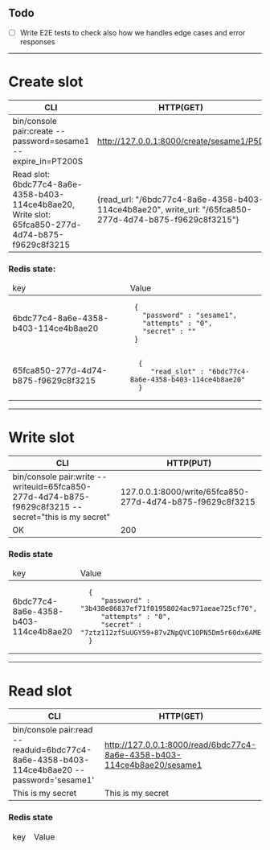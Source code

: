 
## Todo

- [ ] Write E2E tests to check also how we handles edge cases and error responses


----
# Create slot
| CLI | HTTP(GET) |
|-- |--- |
| bin/console pair:create --password=sesame1 --expire_in=PT200S | http://127.0.0.1:8000/create/sesame1/P5D |
| Read slot: 6bdc77c4-8a6e-4358-b403-114ce4b8ae20, Write slot: 65fca850-277d-4d74-b875-f9629c8f3215 | {read_url:	"/6bdc77c4-8a6e-4358-b403-114ce4b8ae20", write_url:	"/65fca850-277d-4d74-b875-f9629c8f3215"} |


### Redis state:
<table>
  <thead>
    <td>key</td>
    <td>Value</td>
  </thead>

  <tr>
    <td>6bdc77c4-8a6e-4358-b403-114ce4b8ae20</td>
    <td>
       
     {
       "password" : "sesame1",
       "attempts" : "0",
       "secret" : ""
     }
        
   </td>
  </tr>
  <tr>
    <td>65fca850-277d-4d74-b875-f9629c8f3215</td>
    <td>
       
      {
         "read_slot" : "6bdc77c4-8a6e-4358-b403-114ce4b8ae20"
      }
        
   </td>
  </tr>
 </table>

--- 
# Write slot

| CLI | HTTP(PUT) |
|-- |--- |
| bin/console pair:write --writeuid=65fca850-277d-4d74-b875-f9629c8f3215 --secret="this is my secret" | 127.0.0.1:8000/write/65fca850-277d-4d74-b875-f9629c8f3215 |
| OK | 200 |  

### Redis state 

<table>
  <thead>
    <td>key</td>
    <td>Value</td>
  </thead>

  <tr>
    <td>6bdc77c4-8a6e-4358-b403-114ce4b8ae20</td>
    <td>
       
      {
         "password" : "3b438e86837ef71f01958024ac971aeae725cf70",
         "attempts" : "0",
         "secret" : "7ztz112zfSuUGY59+87vZNpQVC1OPN5Dm5r60dx6AME="
      }
        
   </td>
  </tr>
 </table>

---

# Read slot

| CLI | HTTP(GET) | 
|--- |--- |
| bin/console pair:read --readuid=6bdc77c4-8a6e-4358-b403-114ce4b8ae20 --password='sesame1' | http://127.0.0.1:8000/read/6bdc77c4-8a6e-4358-b403-114ce4b8ae20/sesame1 |
| This is my secret | This is my secret  |


### Redis state

<table>
  <thead>
    <td>key</td>
    <td>Value</td>
  </thead>
 </table>

